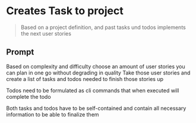 # Creates Task to project

>Based on a project definition, and past tasks und todos implements the next user stories

## Prompt

Based on complexity and difficulty choose an amount of user stories you can plan in one go without degrading in quality
Take those user stories and create a list of tasks and todos needed to finish those stories up

Todos need to be formulated as cli commands that when executed will complete the todo

Both tasks and todos have to be self-contained and contain all necessary information to be able to finalize them